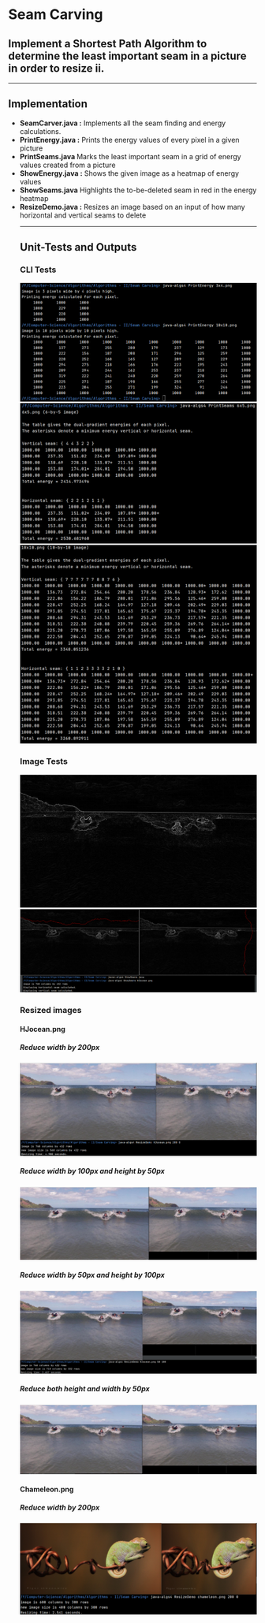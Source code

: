 # Seam Carving

## Implement a Shortest Path Algorithm to determine the least important seam in a picture in order to resize ii.

<hr>

## Implementation

<ul> 
<li><b>SeamCarver.java :</b> Implements all the seam finding and energy calculations.</li>
<li><b>PrintEnergy.java :</b> Prints the energy values of every pixel in a given picture</li>
<li><b>PrintSeams.java </b> Marks the least important seam in a grid of energy values created from a picture</li>
<li><b>ShowEnergy.java :</b> Shows the given image as a heatmap of energy values</li>
<li><b>ShowSeams.java</b> Highlights the to-be-deleted seam in red in the energy heatmap</li>
<li><b>ResizeDemo.java :</b> Resizes an image based on an input of how many horizontal and vertical seams to delete</li>
<hr>

## Unit-Tests and Outputs

### CLI Tests

<img src='Tests_&_Outputs/Energy_unit_testing.png'>
<img src='Tests_&_Outputs/Seam_unit_testing_01.png'>
<img src='Tests_&_Outputs/Seam_unit_testing_02.png'>

### Image Tests

<img src='Tests_&_Outputs/energy_diagram.png'>
<img src='Tests_&_Outputs/seam_diagram.png'>

### Resized images
#### HJocean.png
##### Reduce width by 200px

<img src='Tests_&_Outputs/HJocean(-200,0).png'>

##### Reduce width by 100px and height by 50px

<img src='Tests_&_Outputs/HJocean_(-100,-50).png'>

##### Reduce width by 50px and height by 100px

<img src='Tests_&_Outputs/HJocean_(-50,-100).png'>

##### Reduce both height and width by 50px

<img src='Tests_&_Outputs/HJocean_(-50,-50).png'>

#### Chameleon.png
##### Reduce width by 200px

<img src='Tests_&_Outputs/Chameleon(-200,0).png'>
